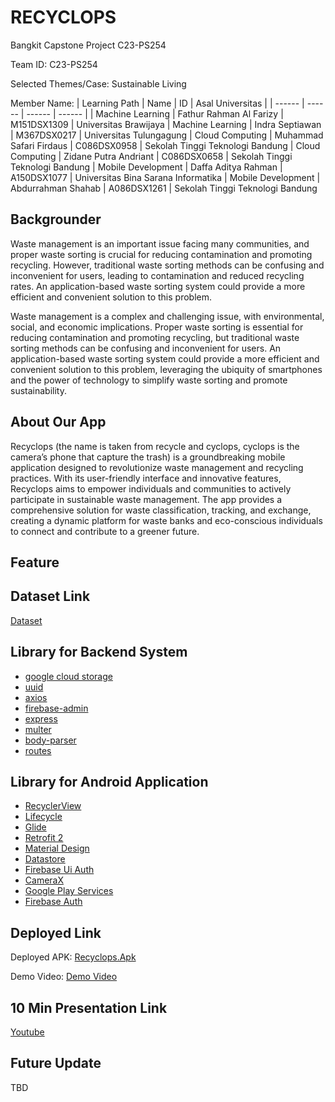 # RECYCLOPS
Bangkit Capstone Project C23-PS254

Team ID: C23-PS254

Selected Themes/Case: Sustainable Living

Member Name:
| Learning Path | Name | ID | Asal Universitas |
| ------ | ------ | ------ | ------ |
| Machine Learning | Fathur Rahman Al Farizy | M151DSX1309 | Universitas Brawijaya
| Machine Learning | Indra Septiawan | M367DSX0217 | Universitas Tulungagung
| Cloud Computing | Muhammad Safari Firdaus | C086DSX0958 | Sekolah Tinggi Teknologi Bandung
| Cloud Computing | Zidane Putra Andriant | C086DSX0658 | Sekolah Tinggi Teknologi Bandung
| Mobile Development | Daffa Aditya Rahman | A150DSX1077 | Universitas Bina Sarana Informatika
| Mobile Development | Abdurrahman Shahab | A086DSX1261 | Sekolah Tinggi Teknologi Bandung

## Backgrounder
Waste management is an important issue facing many communities, and proper waste sorting is crucial for reducing contamination and promoting recycling. However, traditional waste sorting methods can be confusing and inconvenient for users, leading to contamination and reduced recycling rates. An application-based waste sorting system could provide a more efficient and convenient solution to this problem.

Waste management is a complex and challenging issue, with environmental, social, and economic implications. Proper waste sorting is essential for reducing contamination and promoting recycling, but traditional waste sorting methods can be confusing and inconvenient for users. An application-based waste sorting system could provide a more efficient and convenient solution to this problem, leveraging the ubiquity of smartphones and the power of technology to simplify waste sorting and promote sustainability. 

## About Our App

Recyclops (the name is taken from recycle and cyclops, cyclops is the camera’s phone that capture the trash) is a groundbreaking mobile application designed to revolutionize waste management and recycling practices. With its user-friendly interface and innovative features, Recyclops aims to empower individuals and communities to actively participate in sustainable waste management. The app provides a comprehensive solution for waste classification, tracking, and exchange, creating a dynamic platform for waste banks and eco-conscious individuals to connect and contribute to a greener future.

## Feature

## Dataset Link

[Dataset]

## Library for Backend System
- [google cloud storage]
- [uuid]
- [axios]
- [firebase-admin]
- [express]
- [multer]
- [body-parser]
- [routes]

## Library for Android Application
- [RecyclerView] 
- [Lifecycle] 
- [Glide] 
- [Retrofit 2]  
- [Material Design]
- [Datastore]
- [Firebase Ui Auth]
- [CameraX] 
- [Google Play Services] 
- [Firebase Auth]

## Deployed Link

Deployed APK:
[Recyclops.Apk] 

Demo Video:
[Demo Video]    

## 10 Min Presentation Link

[Youtube]

## Future Update

TBD

[//]: # (These are reference links used in the body of this note and get stripped out when the markdown processor does its job. There is no need to format nicely because it shouldn't be seen. Thanks SO - http://stackoverflow.com/questions/4823468/store-comments-in-markdown-syntax)

   [Recyclops.Apk]: <https://drive.google.com/file/d/1oiVZEyde-X9bimXCD_4AnTcQBMvcFOTN/view?usp=sharing>
   [Demo Video]: <https://drive.google.com/file/d/1lUxnFKxhfeuqe0JGoEiejdkDWzt24pa-/view?usp=sharing>
   [Dataset]: <https://www.kaggle.com/datasets/40801637f6f0746c8ee76e66812da0bc51363e1b707737f05085777528a6859a>
   [Youtube]: <https://youtu.be/VPozlOGYTYc>
   [google cloud storage]: <https://www.npmjs.com/package/@google-cloud/storage>
   [uuid]: <https://www.npmjs.com/package/uuid>
   [axios]: <https://www.npmjs.com/package/axios>
   [firebase-admin]: <https://www.npmjs.com/package/firebase-admin>
   [express]: <https://expressjs.com/>
   [multer]: <https://www.npmjs.com/package/multer>
   [body-parser]: <https://www.npmjs.com/package/body-parser>
   [routes]: <https://expressjs.com/en/guide/routing.html>
   [RecyclerView]: <https://developer.android.com/jetpack/androidx/releases/recyclerview>
   [Lifecycle]: <https://developer.android.com/jetpack/androidx/releases/lifecycle>
   [Glide]: <https://github.com/bumptech/glide>
   [Retrofit 2]:  <https://square.github.io/retrofit/>
   [Material Design]: <https://github.com/material-components/material-components-android>
   [Datastore]: <https://developer.android.com/topic/libraries/architecture/datastore?gclid=CjwKCAiA55mPBhBOEiwANmzoQtX8aFaxx5WFTDOpYVN429tF3U8X3BnZu8ZMfJhRqGtyme_PzaypHhoCQDsQAvD_BwE&gclsrc=aw.ds#datastore-preferences>
   [Firebase Ui Auth]: <https://github.com/firebase/FirebaseUI-Android>
   [CameraX]: <https://developer.android.com/training/camerax?hl=id>
   [Google Play Services]:  <https://developer.android.com/distribute/play-services>
   [Firebase Auth]: <https://firebase.google.com/docs/auth/android/start> 
